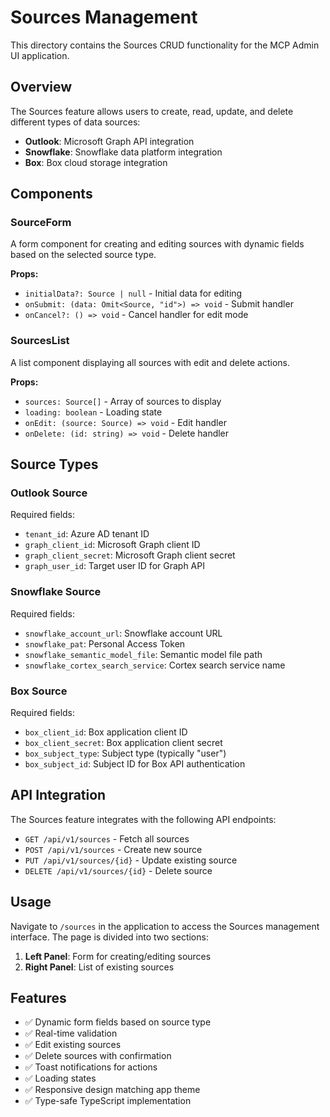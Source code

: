 # Sources Management

This directory contains the Sources CRUD functionality for the MCP Admin UI application.

## Overview

The Sources feature allows users to create, read, update, and delete different types of data sources:
- **Outlook**: Microsoft Graph API integration
- **Snowflake**: Snowflake data platform integration
- **Box**: Box cloud storage integration

## Components

### SourceForm
A form component for creating and editing sources with dynamic fields based on the selected source type.

**Props:**
- `initialData?: Source | null` - Initial data for editing
- `onSubmit: (data: Omit<Source, "id">) => void` - Submit handler
- `onCancel?: () => void` - Cancel handler for edit mode

### SourcesList  
A list component displaying all sources with edit and delete actions.

**Props:**
- `sources: Source[]` - Array of sources to display
- `loading: boolean` - Loading state
- `onEdit: (source: Source) => void` - Edit handler
- `onDelete: (id: string) => void` - Delete handler

## Source Types

### Outlook Source
Required fields:
- `tenant_id`: Azure AD tenant ID
- `graph_client_id`: Microsoft Graph client ID  
- `graph_client_secret`: Microsoft Graph client secret
- `graph_user_id`: Target user ID for Graph API

### Snowflake Source
Required fields:
- `snowflake_account_url`: Snowflake account URL
- `snowflake_pat`: Personal Access Token
- `snowflake_semantic_model_file`: Semantic model file path
- `snowflake_cortex_search_service`: Cortex search service name

### Box Source
Required fields:
- `box_client_id`: Box application client ID
- `box_client_secret`: Box application client secret
- `box_subject_type`: Subject type (typically "user")
- `box_subject_id`: Subject ID for Box API authentication

## API Integration

The Sources feature integrates with the following API endpoints:

- `GET /api/v1/sources` - Fetch all sources
- `POST /api/v1/sources` - Create new source
- `PUT /api/v1/sources/{id}` - Update existing source
- `DELETE /api/v1/sources/{id}` - Delete source

## Usage

Navigate to `/sources` in the application to access the Sources management interface. The page is divided into two sections:
1. **Left Panel**: Form for creating/editing sources
2. **Right Panel**: List of existing sources

## Features

- ✅ Dynamic form fields based on source type
- ✅ Real-time validation
- ✅ Edit existing sources
- ✅ Delete sources with confirmation
- ✅ Toast notifications for actions
- ✅ Loading states
- ✅ Responsive design matching app theme
- ✅ Type-safe TypeScript implementation

